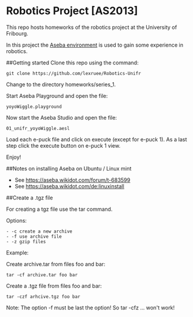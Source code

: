 Robotics Project [AS2013]
=========================
This repo hosts homeworks of the robotics project at the University of Fribourg.

In this project the [Aseba environment](https://aseba.wikidot.com/en:start) is used to gain some experience in robotics.

##Getting started
Clone this repo using the command:
```
git clone https://github.com/lexruee/Robotics-Unifr
```

Change to the directory homeworks/series_1.

Start Aseba Playground and open the file:
``` 
yoyoWiggle.playground
```
Now start the Aseba Studio and open the file:
```
01_unifr_yoyoWiggle.aesl
```

Load each e-puck file and click on execute (except for e-puck 1).
As a last step click the execute button on e-puck 1 view.

Enjoy!


##Notes on installing Aseba on Ubuntu / Linux mint


- See https://aseba.wikidot.com/forum/t-683599
- See https://aseba.wikidot.com/de:linuxinstall

##Create a .tgz file

For creating a tgz file use the tar command.

Options:

	- -c create a new archive
	- -f use archive file
	- -z gzip files

Example:

Create archive.tar from files foo and bar:
```
tar -cf archive.tar foo bar
```

Create a .tgz file from files foo and bar:
```
tar -czf arhcive.tgz foo bar
```
Note: The option -f must be last the option!
So tar -cfz ... won't work!
